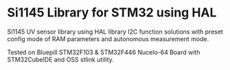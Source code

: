 # Si1145 Library for STM32 using HAL

Si1145 UV sensor library using HAL library I2C function solutions with preset config mode of RAM parameters and autonomous measurement mode. 

Tested on Bluepill STM32F103 & STM32F446 Nucelo-64 Board with STM32CubeIDE and OSS stlink utility.
